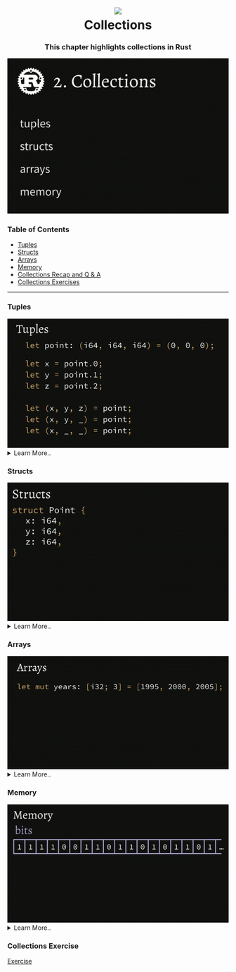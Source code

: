 <h1 align="center"><img style="width: 100px;" src="https://external-content.duckduckgo.com/iu/?u=https%3A%2F%2Fwww.freecodecamp.org%2Fnews%2Fcontent%2Fimages%2F2021%2F01%2Frust-mascot.png&f=1&nofb=1&ipt=49a62143c3bb2d19d7862d393b87d3523cc07ab93607ba75d762567ef73c7177" /> </br> Collections </h1>

<h3 align="center">This chapter highlights collections in Rust </h3>

<img src="../assets/collections.png" />

###  Table of Contents
  - [Tuples](#tuples)
  - [Structs](#structs)
  - [Arrays](#arrays)
  - [Memory](#memory)
  - [Collections Recap and Q & A](#collections-recap-q-a)
  - [Collections Exercises](#collections-exercises)

---


### Tuples

<img src="../assets/tuples.png" />

<details>
  <summary>Learn More..</summary>

  - A Tuple is a way to structure data, tuples exist in other programming languages as well
    - To create a `Tuple` in rust we use parenthesis and add items, seperated by a comma i.e `(1,2,3)` <- this is a tuple
    - in the below example we declare a tuple with 3 values of types i64
    - The number of values in your tuple can be 3 as below or lower or higher
    - you can mix and match value types within a single tuple
    - to read a value from a tuple, rust uses dot notation, similar to an obj or class reference in js or python `nameOfTuple.index`
    - destructuring is another way to read a value or values from a tuple i.e `(val, val) = nameOfTuple;`
    - the `_` prefix can be passed in when destructuring to tell the compiler i am not interested in the value at this position, in the below example we get the first two items in the tuple and leave the last out
      - you can use as many underscores when destructuring


  ```rs
   let point: (i64, i64, i64) = (0,0,0)

   let x = point.0; // references the first value in the tuple
   let y = point.1;
   let z = point.2;

   let (x,y,z) = point; // reference each value in the tuple
   let (x,y,_) = point; // only get the first two items in tuple
  ```

  - *What about mutation? Arent all variables immutable by default?*
    - all values are immutable by default in rust, to mutate a tuple the `mut` keyword must be used
    - `let mut` allows us to reassign the value of point but also change the individual values of the tuple
    ```rs
      let mut point: (i64, i64, i64) = (0,0,0);

      point.0 = 17;
      point.1 = 42;
      point.2 = 90;
    ```

    - *Unit*
      - A unit is a special tuple
        - a unit is a 0 tuple, essentially a tuple with nothing in it
        - you can never have more than one as they are garuanteed to have one item at run time, units have a fixed number of slots that are always constant throughout the life of your pogram

    - *What is point of a unit/0 tuple*?
      - In rust every function is required to have a return type, in the case your function does not return a value or should not a unit or 0 tuple comes in handy
      - the example below shows how under the hood rust returns a 0 tuple on the main function since all rust functions must 'return' a value
      - to set a unit as the retun type, annotate the function with `()` empty parenthesis
      - this is simlar to void in other languages

      ```rs
       let unit: () = ();

       fn main() {
        // do something
       }

       fn main() -> () {

       }

       let println_return_val: () = println!("Hi");
      ```

</details>


### Structs

<img src="../assets/structs.png" />

<details>
  <summary>Learn More..</summary>

  - A **Struct** is a way to structure data, similar to objs/dicts in other languages, structs structure data using key,value pairs.
    - to create a struct in rust you use the `struct` keyword followed by the name of the Struct capitalized and define the struct content using key value pairs wrapped in curly braces i.e `struct Point { x: 1, y: 2  }`
    - the struct syntax and definition is similar to an object in other languages
    - In a struct the length of fields and the values added to a struct are fixed and can not be changed at run time
    - structs can be nested
    - to read a value from a struct, rust uses dot notation and destructuring to pull values

    ```rs
       // define a Struct named point
        struct Point {
            x: i64, // set the names of the content and the value types
            y: i64,
            z: i64
        }

        let point = Point { x: 1, y: 2, z: 3 } // populat the struct
        let x = point.x; // get the value of x from the struct
        let Point { x, y, z } = point; // get all values using destructuring
        let Point {x, y: _, z } = point; // omit y from returning using the _
        let Point {x, z, .. } = point; // omit every field except x and z w. ..
        let Point {x , .. } = point; // omit every other field except x
    ```
    - We can construct/add values to structs using functions
      - in this example we define the Point struct and in the function which returns the struct we are able to pass in the args from the function to the struct as the values
      - Rust supports the shorthand for settings key value pairs as shown in the second function.. since we know the value ref is the same as the key we can simply say `{ x, y, z }` instead of `{x: x, y: y, z: z}`.
    ```rs
        struct Point {
            x: i64,
            y: i64,
            z: i64
        }

        fn new_point(x: i64, y: i64, z: i64) -> Point { // return Point
            Point {x: x, y: y, z: z} // references Point
        }

        fn new_point_shorthand(x: i64, y: i64, z: i64) -> Point {
            Point { x, y, z }
        }
    ```
    - *What about mutation? Arent all variables immutable by default?*
      - all values are immutable by default in rust, to mutate a struct the `mut` keyword must be used
      - `let mut` allows us to change the individual values of the struct
      - mutations mutate the original point, so the existing reference to Point not a copy
    ```rs
        struct Point {
            x: i64,
            y: i64,
            z: i64
        }

        let mut point = Point { x: 1, y: 2, z: 3 };
        point.x = 5 // change x from 1 to 5
    ```

</details>

### Arrays

<img src="../assets/arrays.png" />

<details>
  <summary>Learn More..</summary>

  - An **Array** is a way to structure data into a list
    - to create an array in rust you set the var type using `:[]` i.e `let mut years: [i32, 3]` the first arg of the [] is the type all elements in the array will be and the second arg is the length of the array, in this case its 3.. meaning only 3 items can ever be added to the years array
    - you can not mix and match element types in arrays like in tuples and structs.. all items in the array must be of the same type
    - to read a value from an array we can use indexing, rust also supports destructuring to get array elements
    - arrays also have a hard coded length at compile time
      - rust does have an example of dynamic arrays that can grow and shrink
    - arrays in rust are similar to arrays in C, different from what an array is or refers to in languages like javascript etc.

    ```rs
        let mut years: [i32; 3] = [1995, 2000, 2005];

        let first_year = years[0] // getting the elemnt at the 0 index

        // omitting the elem at the 0 index and getting the elems at the 1 and 2 index and assigning them to vars named second_year and third_year respectively
        let [_, second_year, third_year] = years;
    ```

    - *What about mutation? Arent all variables immutable by default?*
      - all values are immutable by default in rust, to mutate an array the `mut` keyword must be used
      - `let mut` allows us to change the individual values of the array
      - mutations mutate the original array, so the existing reference to array not a copy
    ```rs
        let mut years: [i32; 3] = [1995, 2000, 2005];

        years[2] = 2010; // reassigning item at the 2 index to 2010
        years[x] = 2010; // when using vars to get values from an array if out of bound program will panic
    ```

    - Arrays are iterable in rust, similar to other languages
      - the example below iterates over the array and at each element says print the next year

      ```rs
        let mut: years: [i32; 3] = [1995, 2000, 2005]

        for year in years.iter() {
            println!("Next year: {}", year + 1)
        }
      ```

    - *Arrays vs Tuples*
      - arrays have a fixed type, because of this we can iterate over the array
      - tuples are not iterable
      - tuples are more flexible in that the element types are not fixed nor are tuple lengths

    ```rs
      let mut years: [i32; 3] = [1995, 2000, 2005];

      for year in years.iter() {
        println!("Next year: {}", year + 1)
      }
    ```

</details>


### Memory

<img src="../assets/memory.png" />

<details>
  <summary>Learn More..</summary>

  - This section is meant to be stepping stone into building an understanding of rusts borrow checker, which will be covered in a later section

  - *How does memory work?*
    - You can think of memory as a bunch of bits
      - a bit refers to a 0 or 1
      - the memory in your computer is a big list of zeros and ones
      - programs interpret a sequence of zeros and ones that then comprise of what we know as a string or number etc.
      - the smallest `unit` of memory in a computer is a `byte`


  - I decided not to write notes on the memory section since it is difficult to encapsulate how memory works on a computer in a useful way in a few bullets
    - Week 4 of harvard cs50 breaks down how memory works [HarvardCS50](https://www.youtube.com/watch?v=LfaMVlDaQ24)

  - At runtime rust can be faster than other languages because of how it manages memory between data structures and how they are stored
    - i.e arrays, structs and tuples are stored in memory the same way
    - the different collections are more syntactic sugar in rust than actual structures, this means at compile time when working with Rust you get some semantic differences according to what code you need in the moment but at run time all the 'structures' are the same so rust can have 0 costs on performance regardless of how the developer chooses to structure the data the program needs to run


</details>


### Collections Exercise

[Exercise](../rust-1.51-workshop/part2/)
